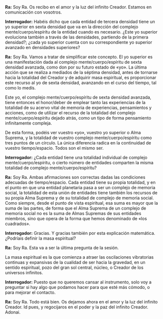 <p><strong>Ra:</strong> Soy Ra. Os recibo en el amor y la luz del infinito Creador. Estamos en comunicación con vosotros.</p>
<p><strong>Interrogador:</strong> Habéis dicho que cada entidad de tercera densidad tiene un yo superior en sexta densidad que va en la dirección del complejo mente/cuerpo/espíritu de la entidad cuando es necesario. ¿Este yo superior evoluciona también a través de las densidades, partiendo de la primera densidad?; ¿cada yo superior cuenta con su correspondiente yo superior avanzado en densidades superiores?</p>
<p><strong>Ra:</strong> Soy Ra. Vamos a tratar de simplificar este concepto. El yo superior es una manifestación dada al complejo mente/cuerpo/espíritu de sexta densidad avanzada, como don por su futuro estado de «yo». La última acción que se realiza a mediados de la séptima densidad, antes de tornarse hacia la totalidad del Creador y de adquirir masa espiritual, es proporcionar este recurso al yo de sexta densidad, avanzando en el curso del tiempo, tal como lo medís.</p>
<p>Este yo, el complejo mente/cuerpo/espíritu de sexta densidad avanzada, tiene entonces el honor/deber de emplear tanto las experiencias de la totalidad de su acervo vital de memoria de experiencias, pensamientos y acciones, como de utilizar el recurso de la totalidad del complejo mente/cuerpo/espíritu dejado atrás, como un tipo de forma pensamiento infinitamente compleja.</p>
<p>De esta forma, podéis ver vuestro «yo», vuestro yo superior o Alma Suprema, y la totalidad de vuestro complejo mente/cuerpo/espíritu como tres puntos de un círculo. La única diferencia radica en la continuidad de vuestro tiempo/espacio. Todos son el mismo ser.</p>
<p><strong>Interrogador:</strong> ¿Cada entidad tiene una totalidad individual de complejo mente/cuerpo/espíritu, o cierto número de entidades comparten la misma totalidad de complejo mente/cuerpo/espíritu?</p>
<p><strong>Ra:</strong> Soy Ra. Ambas afirmaciones son correctas dadas las condiciones adecuadas de tiempo/espacio. Cada entidad tiene su propia totalidad, y en el punto en que una entidad planetaria pasa a ser un complejo de memoria social, la totalidad de esta unión de entidades tiene también los recursos de su propia Alma Suprema y de su totalidad de complejo de memoria social. Como siempre, desde el punto de vista espiritual, esa suma es mayor que la suma de las partes, de forma que el Alma Suprema de un complejo de memoria social no es la suma de Almas Supremas de sus entidades miembros, sino que opera de la forma que hemos denominado de «los cuadrados».</p>
<p><strong>Interrogador:</strong> Gracias. Y gracias también por esta explicación matemática. ¿Podríais definir la masa espiritual?</p>
<p><strong>Ra:</strong> Soy Ra. Esta va a ser la última pregunta de la sesión.</p>
<p>La masa espiritual es la que comienza a atraer las oscilaciones vibratorias continuas y expansivas de la cualidad de ser hacia la gravedad, en un sentido espiritual, pozo del gran sol central, núcleo, o Creador de los universos infinitos.</p>
<p><strong>Interrogador:</strong> Puesto que no queremos cansar al instrumento, solo voy a preguntar si hay algo que podamos hacer para que esté más cómodo, o para mejorar el contacto.</p>
<p><strong>Ra:</strong> Soy Ra. Todo está bien. Os dejamos ahora en el amor y la luz del infinito Creador. Id pues, y regocijaros en el poder y la paz del infinito Creador. Adonai.</p>